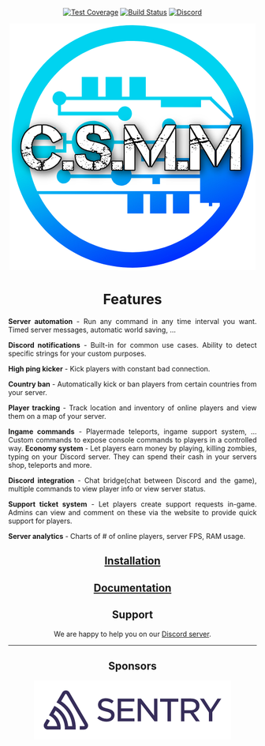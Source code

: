 <div align="center">

[![Test Coverage](https://codecov.io/gh/CatalysmsServerManager/7-days-to-die-server-manager/branch/master/graph/badge.svg)](https://codecov.io/gh/CatalysmsServerManager/7-days-to-die-server-manager)
[![Build Status](https://travis-ci.org/CatalysmsServerManager/7-days-to-die-server-manager.svg?branch=master)](https://travis-ci.org/CatalysmsServerManager/7-days-to-die-server-manager)
[![Discord](https://img.shields.io/discord/336821518250147850?label=Discord&logo=Discord)](http://catalysm.net/discord)

![Logo](assets/images/meta/CSMM_Blue-1.png)

</div>

<div align="center">

# Features

</div>

<div align="justify">

**Server automation** - Run any command in any time interval you want. Timed server messages, automatic world saving, ...

**Discord notifications** - Built-in for common use cases. Ability to detect specific strings for your custom purposes.

**High ping kicker** - Kick players with constant bad connection.

**Country ban** - Automatically kick or ban players from certain countries from your server.

**Player tracking** - Track location and inventory of online players and view them on a map of your server.

**Ingame commands** - Playermade teleports, ingame support system, ... Custom commands to expose console commands to players in a controlled way.
**Economy system** - Let players earn money by playing, killing zombies, typing on your Discord server. They can spend their cash in your servers shop, teleports and more.

**Discord integration** - Chat bridge(chat between Discord and the game), multiple commands to view player info or view server status.

**Support ticket system** - Let players create support requests in-game. Admins can view and comment on these via the website to provide quick support for players.

**Server analytics** - Charts of # of online players, server FPS, RAM usage.

</div>
<div align="center">

## [Installation](https://docs.csmm.app/en/CSMM/self-host/installation.html)

## [Documentation](https://docs.csmm.app)

## Support

We are happy to help you on our [Discord server](http://catalysm.net/discord).

---

## Sponsors

[![Sentry](assets/images/meta/sentry.png)](https://sentry.io)

</div>
